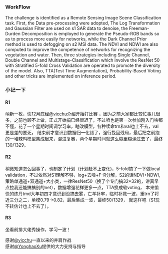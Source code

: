 ### WorkFlow

The challenge is identified as a Remote Sensing Image Scene Classification task. First, the Data pre-processing were adopted, The Log Transformation and Gaussian Filter are used on s1 SAR data to denoise, the Freeman-Durden Decomposition is employed to generate the Pseudo-RGB bands so as to process more easily for networks, while the Dark Channel Prior method is used to defogging on s2 MSI data. The NDVI and NDWI are also computed to improve the competence of networks for recognizing the vegetation and water. Then, three strategies including Single Channel, Double Channel and Multistage-Classification which involve the ResNet 50 with Stratified 5-fold Cross Validation are operated to promote the diversity of the model. Also, TTA(Test Time Augmentation), Probability-Based Voting and other tricks are implemented on inference period.

### 小记一下
#### R1
萌新一枚，快12月底经[@vicchu](https://github.com/vicchu/)介绍开始打比赛 ，因为之前大家都比较忙事儿很多，之前也顾不上做，正式开始搞已经很迟了，不过咱也是第一次参加刚入门啥都不懂，花了一个星期时间调学习率，瞎改模型，各种续命trn和val也上不去，val更是差的要死，
结束前才意识到数据归一化错了，强行挽回残局，最后把之前跑的一堆辣鸡模型集成起来，混进复赛，两个星期时间就这么糊里糊涂过去了，最终130/1329。
#### R2
稍微知道怎么回事了，也制定了计划（计划赶不上变化)，5-fold搞了一下做local validation，不过依然对S1理解不够，log+去噪+F-R分解，S2的话NDVI+NDWI, 
策略单通道+双通道+大小类，一律ResNet50（换了个专门搞32\*32的，讲真早点拉我还能搞搞别的net），数据增强花样更多一点，TTA换成软voting，
本来愉快的炼丹tmd大年初四才意识到没搞去雾，亡羊补牢，临时补救一波，重trn了将近三分之二，单模0.79->0.82，最后集成一波，最终50/1329，
就这样吧（S1玩不转估计也上不去了）。
#### R3
坐看前排大佬秀操作，学习一波！


感谢[@vicchu](https://github.com/vicchu/)一直以来的并肩作战  
感谢[@YonghaoXu](https://github.com/YonghaoXu)提供的大力支持与指导

